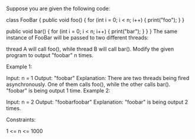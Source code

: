 Suppose you are given the following code:

class FooBar {
public void foo() {
for (int i = 0; i < n; i++) {
print("foo");
}
}

public void bar() {
for (int i = 0; i < n; i++) {
print("bar");
}
}
}
The same instance of FooBar will be passed to two different threads:

thread A will call foo(), while
thread B will call bar().
Modify the given program to output "foobar" n times.



Example 1:

Input: n = 1
Output: "foobar"
Explanation: There are two threads being fired asynchronously. One of them calls foo(), while the other calls bar().
"foobar" is being output 1 time.
Example 2:

Input: n = 2
Output: "foobarfoobar"
Explanation: "foobar" is being output 2 times.


Constraints:

1 <= n <= 1000